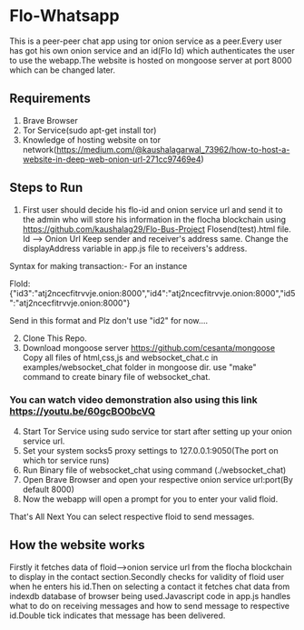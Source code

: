 # Flo-Whatsapp
This is a peer-peer chat app using tor onion service as a peer.Every user has got his own onion service and an id(Flo Id) which authenticates the user to use the webapp.The website is hosted on mongoose server at port 8000 which can be changed later.

## Requirements
1. Brave Browser
2. Tor Service(sudo apt-get install tor)
3. Knowledge of hosting website on tor network(https://medium.com/@kaushalagarwal_73962/how-to-host-a-website-in-deep-web-onion-url-271cc97469e4)

## Steps to Run
1. First user should decide his flo-id and onion service url and send it to the admin who will store his information in the flocha blockchain  using https://github.com/kaushalag29/Flo-Bus-Project Flosend(test).html file.
Id --> Onion Url
Keep sender and receiver's address same.
Change the displayAddress variable in app.js file to receivers's address.

Syntax for making transaction:- 
For an instance

FloId:{"id3":"atj2ncecfitrvvje.onion:8000","id4":"atj2ncecfitrvvje.onion:8000","id5":"atj2ncecfitrvvje.onion:8000"}

Send in this format and Plz don't use "id2" for now....

2. Clone This Repo.
3. Download mongoose server https://github.com/cesanta/mongoose
Copy all files of html,css,js and websocket_chat.c in examples/websocket_chat folder in mongoose dir.
use "make" command to create binary file of websocket_chat.

### You can watch video demonstration also using this link https://youtu.be/60gcBO0bcVQ
4. Start Tor Service using sudo service tor start after setting up your onion service url.
5. Set your system socks5 proxy settings to 127.0.0.1:9050(The port on which tor service runs)  
6. Run Binary file of websocket_chat using command (./websocket_chat)
7. Open Brave Browser and open your respective onion service url:port(By default 8000)
8. Now the webapp will open a prompt for you to enter your valid floid.

That's All Next You can select respective floid to send messages.

## How the website works
Firstly it fetches data of floid-->onion service url from the flocha blockchain to display in the contact section.Secondly checks for validity of floid user when he enters his id.Then on selecting a contact it fetches chat data from indexdb database of browser being used.Javascript code in app.js handles what to do on receiving messages and how to send message to respective id.Double tick indicates that message has been delivered.  



